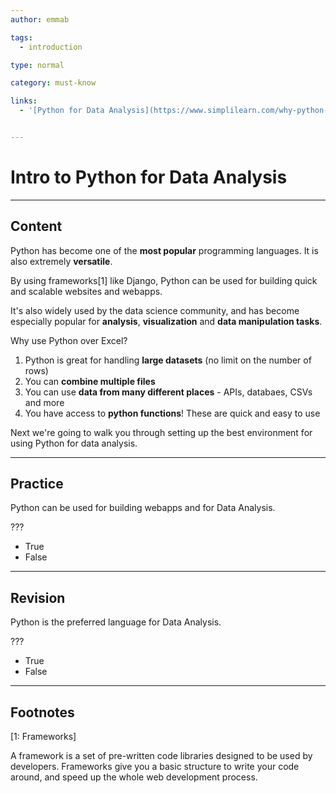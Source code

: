```yaml
---
author: emmab

tags:
  - introduction

type: normal

category: must-know

links:
  - '[Python for Data Analysis](https://www.simplilearn.com/why-python-is-essential-for-data-analysis-article){website}'


---
```

# Intro to Python for Data Analysis

---
## Content

Python has become one of the **most popular** programming languages. It is also extremely **versatile**.

By using frameworks[1] like Django, Python can be used for building quick and scalable websites and webapps.

It's also widely used by the data science community, and has become especially popular for **analysis**, **visualization** and **data manipulation tasks**.

Why use Python over Excel?

1. Python is great for handling **large datasets** (no limit on the number of rows)
2. You can **combine multiple files**
3. You can use **data from many different places** - APIs, databaes, CSVs and more
4. You have access to **python functions**! These are quick and easy to use

Next we're going to walk you through setting up the best environment for using Python for data analysis.


---
## Practice

Python can be used for building webapps and for Data Analysis.

???

- True
- False

---
## Revision

Python is the preferred language for Data Analysis.

???

- True
- False

---
## Footnotes

[1: Frameworks]

A framework is a set of pre-written code libraries designed to be used by developers. Frameworks give you a basic structure to write your code around, and speed up the whole web development process.
